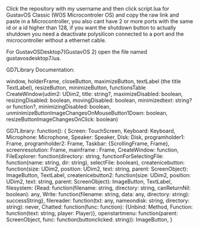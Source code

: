 

<!--
**gustavo838383883/gustavo838383883** is a ✨ _special_ ✨ repository because its `README.md` (this file) appears on your GitHub profile.

Here are some ideas to get you started:

- 🔭 I’m currently working on ...
- 🌱 I’m currently learning ...
- 👯 I’m looking to collaborate on ...
- 🤔 I’m looking for help with ...
- 💬 Ask me about ...
- 📫 How to reach me: ...
- 😄 Pronouns: ...
- ⚡ Fun fact: ...
-->

Click the repository with my username and then click script.lua for GustavOS Classic (WOS Microcontroler OS) and copy the raw link and paste in a Microcontroller, you also cant have 2 or more ports with the same id or a id higher than 128, if you want the shutdown button to actually shutdown you need a deactivate polysilicon connected to a port and the microcontroller without a ethernet cable.

For GustavOSDesktop7(GustavOS 2) open the file named gustavosdesktop7.lua.


GD7Library Documentation:

window, holderFrame, closeButton, maximizeButton, textLabel (the title TextLabel), resizeButton, minimizeButton, functionsTable CreateWindow(udim2: UDim2, title: string?, maximizeDisabled: boolean, resizingDisabled: boolean, movingDisabled: boolean, minimizedtext: string? or function?, minimizingDisabled: boolean, unminimizeButtonImageChangesOnMouseButton1Down: boolean, resizeButtonImageChangesOnClick: boolean)

GD7Library: function(): {
	Screen: TouchScreen,
	Keyboard: Keyboard,
	Microphone: Microphone,
	Speaker: Speaker,
	Disk: Disk,
	programholder1: Frame,
	programholder2: Frame,
	Taskbar: {ScrollingFrame, Frame},
	screenresolution: Frame,
 	mainframe : Frame,
	CreateWindow: function,
	FileExplorer: function(directory: string, functionForSelectingFile: function(name: string, dir: string), selectFile: boolean),
	createnicebutton: function(size: UDim2, position: UDim2, text: string, parent: ScreenObject): ImageButton, TextLabel,
	createnicebutton2: function(size: UDim2, position: UDim2, text: string, parent: ScreenObject): ImageButton, TextLabel,
	filesystem: {Read: function(filename: string,  directory: string, canReturnNil: boolean): any, Write: function(filename: string, data: any, directory: string): successString},
	filereader: function(txt: any, nameondisk: string, directory: string): never,
	Chatted: function(func: function): {Unbind: Method, Function: function(text: string, player: Player)},
 	openstartmenu: function(parent: ScreenObject, func: function(buttonclicked: string)): ImageButton,
}
